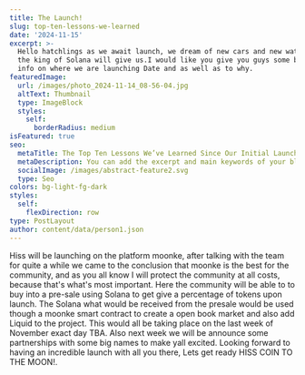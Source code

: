 ```yaml
---
title: The Launch!
slug: top-ten-lessons-we-learned
date: '2024-11-15'
excerpt: >-
  Hello hatchlings as we await launch, we dream of new cars and new watch's that
  the king of Solana will give us.I would like you give you guys some backround
  info on where we are launching Date and as well as to why.
featuredImage:
  url: /images/photo_2024-11-14_08-56-04.jpg
  altText: Thumbnail
  type: ImageBlock
  styles:
    self:
      borderRadius: medium
isFeatured: true
seo:
  metaTitle: The Top Ten Lessons We’ve Learned Since Our Initial Launch
  metaDescription: You can add the excerpt and main keywords of your blog post here.
  socialImage: /images/abstract-feature2.svg
  type: Seo
colors: bg-light-fg-dark
styles:
  self:
    flexDirection: row
type: PostLayout
author: content/data/person1.json
---
```

 Hiss will be launching on the platform moonke, after talking with the team for quite a while we came to the conclusion that moonke is the best for the community, and as you all know I will protect the community at all costs, because that's what's most important. Here the community will be able to to buy into a pre-sale using Solana to get give a percentage of tokens upon launch. The Solana what would be received from the presale would be used though a moonke smart contract to create a open book market and also add Liquid to the project. This would all be taking place on the last week of November exact day TBA. Also next week we will be announce some partnerships with some big names to make yall excited. Looking forward to having an incredible launch with all you there, Lets get ready HISS COIN TO THE MOON!.
